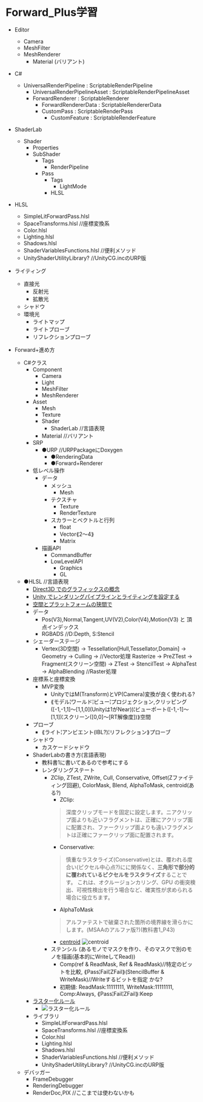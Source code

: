 # Forward_Plus学習

- Editor
  - Camera
  - MeshFilter
  - MeshRenderer
    - Material (バリアント)
- C#
  - UniversalRenderPipeline : ScriptableRenderPipeline
    - UniversalRenderPipelineAsset : ScriptableRenderPipelineAsset
    - ForwardRenderer : ScriptableRenderer
      - ForwardRendererData : ScriptableRendererData
      - CustomPass : ScriptableRenderPass
        - CustomFeature : ScriptableRenderFeature
- ShaderLab
  - Shader
    - Properties
    - SubShader
      - Tags
        - RenderPipeline
      - Pass
        - Tags
          - LightMode
        - HLSL
- HLSL
  - SimpleLitForwardPass.hlsl
  - SpaceTransforms.hlsl //座標変換系
  - Color.hlsl
  - Lighting.hlsl
  - Shadows.hlsl
  - ShaderVariablesFunctions.hlsl //便利メソッド
  - UnityShaderUtilityLibrary? //UnityCG.incのURP版
- ライティング
  - 直接光
    - 反射光
    - 拡散光
  - シャドウ
  - 環境光
    - ライトマップ
    - ライトプローブ
    - リフレクションプローブ

- Forward+進め方
  - C#クラス
    - Component
      - Camera
      - Light
      - MeshFilter
      - MeshRenderer
    - Asset
      - Mesh
      - Texture
      - Shader
        - ShaderLab //言語表現
      - Material //バリアント
    - SRP
      - ●URP //URPPackageにDoxygen
        - ●RenderingData
        - ●Forward+Renderer
    - 低レベル操作
      - データ
        - メッシュ
          - Mesh
        - テクスチャ
          - Texture
          - RenderTexture
        - スカラーとベクトルと行列
          - float
          - Vector⟪2～4⟫
          - Matrix
      - 描画API
        - CommandBuffer
        - LowLevelAPI
          - Graphics
          - GL
  - ●HLSL //言語表現
    - [Direct3D でのグラフィックスの概念](https://learn.microsoft.com/ja-jp/windows/uwp/graphics-concepts/)
    - [Unity でレンダリングパイプラインとライティングを設定する](https://docs.unity3d.com/ja/2022.2/Manual/BestPracticeLightingPipelines.html)
    - [空間とプラットフォームの狭間で](https://tech.drecom.co.jp/knowhow-about-unity-coordinate-system/)
    - データ
      - Pos(V3),Normal,Tangent,UV(V2),Color(V4),Motion(V3) と 頂点インデックス
      - RGBADS //D:Depth, S:Stencil
    - シェーダーステージ
      - Vertex(3D空間) -> Tessellation\[Hull,Tessellator,Domain] -> Geometry -> Culling -> //Vector処理
      Rasterize -> PreZTest -> Fragment(スクリーン空間) -> ZTest -> StencilTest -> AlphaTest -> AlphaBlending //Raster処理
    - 座標系と座標変換
      - MVP変換
        - UnityではM(Transform)とVP(Camera)変換が良く使われる?
        - ⟪モデル¦ワールド¦ビュー¦プロジェクション,クリッピング(\[-1,-1,1]～\[1,1,0](Unityは1がNear))¦ビューポート(\[-1,-1]～\[1,1])¦スクリーン(\[0,0]～\[RT解像度])⟫空間
    - プローブ
      - ⟪ライト¦アンビエント(IBL?)¦リフレクション⟫プローブ
    - シャドウ
      - カスケードシャドウ
    - ShaderLabの書き方(言語表現)
      - 教科書1に書いてあるので参考にする
      - レンダリングステート
        - ZClip, ZTest, ZWrite, Cull, Conservative, Offset(Zファイティング回避), ColorMask, Blend, AlphaToMask, centroid(ある?)
          - ZClip:
          >深度クリップモードを固定に設定します。ニアクリップ面よりも近いフラグメントは、正確にアクリップ面に配置され、ファークリップ面よりも遠いフラグメントは正確にファークリップ面に配置されます。
          - Conservative:
          >慎重なラスタライズ(Conservative)とは、覆われる度合い(ピクセル中心点?)にに関係なく、**三角形で部分的に覆われているピクセルをラスタライズ**することです。
          >これは、オクルージョンカリング、GPU の衝突検出、可視性検出を行う場合など、確実性が求められる場合に役立ちます。
          - AlphaToMask
          >アルファテストで破棄された箇所の境界線を滑らかにします。(MSAAのアルファ版?)(教科書1_P43)
          - [centroid](https://wgld.org/d/webgl2/w013.html)
          ![centroid](\画像\centroid.png)
        - ステンシル (あるモノでマスクを作り、そのマスクで別のモノを描画(基本的にWriteしてRead))
          - Comp(ref & ReadMask, Ref & ReadMask)//特定のビットを比較, ⟪Pass¦Fail¦ZFail⟫(StencilBuffer & WriteMask)//Writeするビットを指定 かな?
          - 初期値: ReadMask:11111111, WriteMask:11111111, Comp:Always, ⟪Pass¦Fail¦ZFail⟫:Keep
    - [ラスター化ルール](https://learn.microsoft.com/ja-jp/windows/uwp/graphics-concepts/rasterization-rules)
      - ![ラスター化ルール](\画像\ラスター化ルール.png)
    - ライブラリ
      - SimpleLitForwardPass.hlsl
      - SpaceTransforms.hlsl //座標変換系
      - Color.hlsl
      - Lighting.hlsl
      - Shadows.hlsl
      - ShaderVariablesFunctions.hlsl //便利メソッド
      - UnityShaderUtilityLibrary? //UnityCG.incのURP版
  - デバッガー
    - FrameDebugger
    - RenderingDebugger
    - RenderDoc,PIX //ここまでは使わないかも
